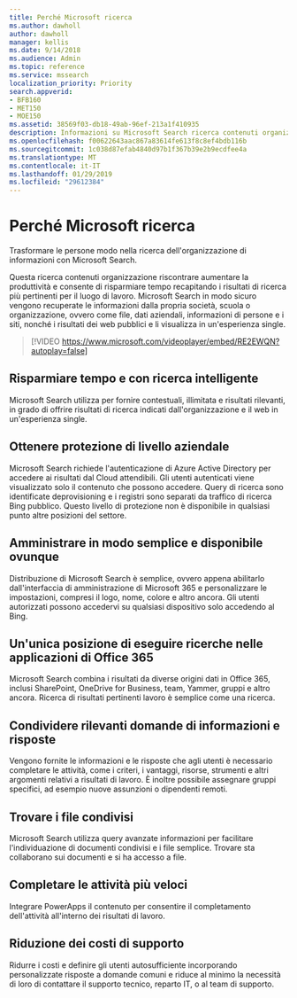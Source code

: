 ```yaml
---
title: Perché Microsoft ricerca
ms.author: dawholl
author: dawholl
manager: kellis
ms.date: 9/14/2018
ms.audience: Admin
ms.topic: reference
ms.service: mssearch
localization_priority: Priority
search.appverid:
- BFB160
- MET150
- MOE150
ms.assetid: 38569f03-db18-49ab-96ef-213a1f410935
description: Informazioni su Microsoft Search ricerca contenuti organizzazione intelligenti per il luogo di lavoro moderno.
ms.openlocfilehash: f00622643aac867a83614fe613f8c8ef4bdb116b
ms.sourcegitcommit: 1c038d87efab4840d97b1f367b39e2b9ecdfee4a
ms.translationtype: MT
ms.contentlocale: it-IT
ms.lasthandoff: 01/29/2019
ms.locfileid: "29612384"
---
```

# <a name="why-microsoft-search"></a>Perché Microsoft ricerca

Trasformare le persone modo nella ricerca dell'organizzazione di informazioni con Microsoft Search. 
  
Questa ricerca contenuti organizzazione riscontrare aumentare la produttività e consente di risparmiare tempo recapitando i risultati di ricerca più pertinenti per il luogo di lavoro. Microsoft Search in modo sicuro vengono recuperate le informazioni dalla propria società, scuola o organizzazione, ovvero come file, dati aziendali, informazioni di persone e i siti, nonché i risultati dei web pubblici e li visualizza in un'esperienza single.

> [!VIDEO https://www.microsoft.com/videoplayer/embed/RE2EWQN?autoplay=false]
  
## <a name="save-time-with-intelligent-search"></a>Risparmiare tempo e con ricerca intelligente

Microsoft Search utilizza per fornire contestuali, illimitata e risultati rilevanti, in grado di offrire risultati di ricerca indicati dall'organizzazione e il web in un'esperienza single.
  
## <a name="get-enterprise-grade-protection"></a>Ottenere protezione di livello aziendale

Microsoft Search richiede l'autenticazione di Azure Active Directory per accedere ai risultati dal Cloud attendibili. Gli utenti autenticati viene visualizzato solo il contenuto che possono accedere. Query di ricerca sono identificate deprovisioning e i registri sono separati da traffico di ricerca Bing pubblico. Questo livello di protezione non è disponibile in qualsiasi punto altre posizioni del settore.
  
## <a name="easy-to-administer-and-available-everywhere"></a>Amministrare in modo semplice e disponibile ovunque

Distribuzione di Microsoft Search è semplice, ovvero appena abilitarlo dall'interfaccia di amministrazione di Microsoft 365 e personalizzare le impostazioni, compresi il logo, nome, colore e altro ancora. Gli utenti autorizzati possono accedervi su qualsiasi dispositivo solo accedendo al Bing.
  
## <a name="one-place-to-search-across-office-365-apps"></a>Un'unica posizione di eseguire ricerche nelle applicazioni di Office 365

Microsoft Search combina i risultati da diverse origini dati in Office 365, inclusi SharePoint, OneDrive for Business, team, Yammer, gruppi e altro ancora. Ricerca di risultati pertinenti lavoro è semplice come una ricerca.
  
## <a name="share-authoritative-information-and-answer-questions"></a>Condividere rilevanti domande di informazioni e risposte

Vengono fornite le informazioni e le risposte che agli utenti è necessario completare le attività, come i criteri, i vantaggi, risorse, strumenti e altri argomenti relativi a risultati di lavoro. È inoltre possibile assegnare gruppi specifici, ad esempio nuove assunzioni o dipendenti remoti.
  
## <a name="find-shared-files"></a>Trovare i file condivisi

Microsoft Search utilizza query avanzate informazioni per facilitare l'individuazione di documenti condivisi e i file semplice. Trovare sta collaborano sui documenti e si ha accesso a file. 
  
## <a name="complete-tasks-faster"></a>Completare le attività più veloci

Integrare PowerApps il contenuto per consentire il completamento dell'attività all'interno dei risultati di lavoro.
  
## <a name="reduce-support-costs"></a>Riduzione dei costi di supporto

Ridurre i costi e definire gli utenti autosufficiente incorporando personalizzate risposte a domande comuni e riduce al minimo la necessità di loro di contattare il supporto tecnico, reparto IT, o al team di supporto.
  

